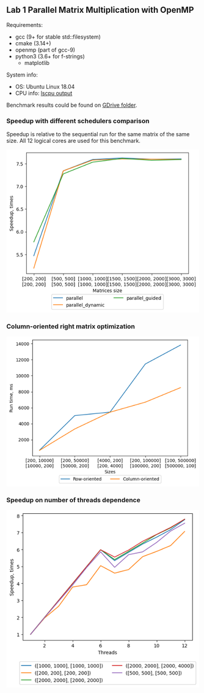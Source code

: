 ## Lab 1 Parallel Matrix Multiplication with OpenMP

Requirements:
* gcc (9+ for stable std::filesystem)
* cmake (3.14+)
* openmp (part of gcc-9)
* python3 (3.6+ for f-strings)
  * matplotlib
  
System info:
* OS: Ubuntu Linux 18.04
* CPU info: [lscpu output](md/cpu_characteristics.md)

Benchmark results could be found on [GDrive folder](https://drive.google.com/drive/folders/19qHRaOD4-fhEXwkaPt3r8iA10EfreSiD?usp=sharing).

### Speedup with different schedulers comparison 
Speedup is relative to the sequential run for the same matrix of the same size.
All 12 logical cores are used for this benchmark.

![Image](./images/scheduling_types.png)

### Column-oriented right matrix optimization

![Image](./images/orc_vs_ocr.png)

### Speedup on number of threads dependence

![Image](./images/parallel_cores_speedup.png)